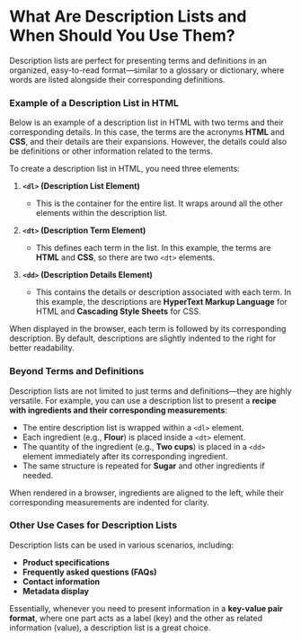 # What Are Description Lists and When Should You Use Them?

Description lists are perfect for presenting terms and definitions in an organized, easy-to-read format—similar to a glossary or dictionary, where words are listed alongside their corresponding definitions.  

### Example of a Description List in HTML  

Below is an example of a description list in HTML with two terms and their corresponding details. In this case, the terms are the acronyms **HTML** and **CSS**, and their details are their expansions. However, the details could also be definitions or other information related to the terms.  

To create a description list in HTML, you need three elements:  

1. **`<dl>` (Description List Element)**  
   - This is the container for the entire list. It wraps around all the other elements within the description list.  

2. **`<dt>` (Description Term Element)**  
   - This defines each term in the list. In this example, the terms are **HTML** and **CSS**, so there are two `<dt>` elements.  

3. **`<dd>` (Description Details Element)**  
   - This contains the details or description associated with each term. In this example, the descriptions are **HyperText Markup Language** for HTML and **Cascading Style Sheets** for CSS.  

When displayed in the browser, each term is followed by its corresponding description. By default, descriptions are slightly indented to the right for better readability.  

### Beyond Terms and Definitions  

Description lists are not limited to just terms and definitions—they are highly versatile. For example, you can use a description list to present a **recipe with ingredients and their corresponding measurements**:  

- The entire description list is wrapped within a `<dl>` element.  
- Each ingredient (e.g., **Flour**) is placed inside a `<dt>` element.  
- The quantity of the ingredient (e.g., **Two cups**) is placed in a `<dd>` element immediately after its corresponding ingredient.  
- The same structure is repeated for **Sugar** and other ingredients if needed.  

When rendered in a browser, ingredients are aligned to the left, while their corresponding measurements are indented for clarity.  

### Other Use Cases for Description Lists  

Description lists can be used in various scenarios, including:  

- **Product specifications**  
- **Frequently asked questions (FAQs)**  
- **Contact information**  
- **Metadata display**  

Essentially, whenever you need to present information in a **key-value pair format**, where one part acts as a label (key) and the other as related information (value), a description list is a great choice.
